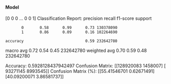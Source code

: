 #### Model
[0 0 0 ... 0 0 1]
Classification Report:
              precision    recall  f1-score   support

           0       0.58      0.99      0.73 130378090
           1       0.86      0.09      0.16 102264690

    accuracy                           0.59 232642780
   macro avg       0.72      0.54      0.45 232642780
weighted avg       0.70      0.59      0.48 232642780

Accuracy: 0.5928128437942497
Confusion Matrix:
[[128920083   1458007]
 [ 93271145   8993545]]
Confusion Matrix (%):
[[55.41546701  0.62671491]
 [40.09200071  3.86581737]]
